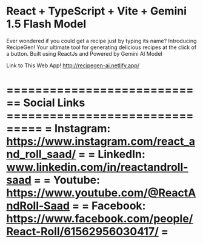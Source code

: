 # React + TypeScript + Vite + Gemini 1.5 Flash Model

Ever wondered if you could get a recipe just by typing its name?
Introducing RecipeGen! Your ultimate tool for generating delicious recipes at the click of a button.
Built using ReactJs and Powered by Gemini AI Model

Link to This Web App!
http://recipegen-ai.netlify.app/

============================ Social Links ===============================
= Instagram: https://www.instagram.com/react_and_roll_saad/             =
= LinkedIn: www.linkedin.com/in/reactandroll-saad                       =
= Youtube: https://www.youtube.com/@ReactAndRoll-Saad                   =
= Facebook: https://www.facebook.com/people/React-Roll/61562956030417/  =
=========================================================================
